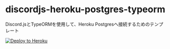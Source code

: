 # discordjs-heroku-postgres-typeorm

Discord.jsとTypeORMを使用して、Heroku Postgresへ接続するためのテンプレート

[![Deploy to Heroku](https://www.herokucdn.com/deploy/button.png)](https://heroku.com/deploy)

